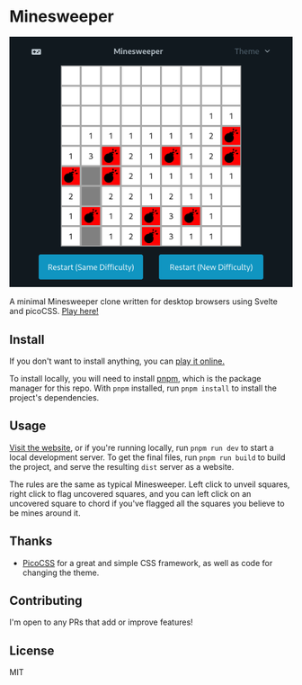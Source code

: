 # Minesweeper

![An image of a minesweeper game](docs/minesweeper.png)

A minimal Minesweeper clone written for desktop browsers using Svelte and
picoCSS. [Play here!](https://aidandenlinger.github.io/minesweeper/)

## Install
If you don't want to install anything, you can [play it 
online.](https://aidandenlinger.github.io/minesweeper/)

To install locally, you will need to install [pnpm](https://pnpm.io/), which is
the package  manager for this repo. With `pnpm` installed, run `pnpm install` to
install the project's dependencies.

## Usage
[Visit the website](https://aidandenlinger.github.io/minesweeper/), or if you're
running locally, run `pnpm run dev` to start a local development server. To
get the final files, run `pnpm run build` to build the project, and serve the
resulting `dist` server as a website.

The rules are the same as typical Minesweeper. Left click to unveil squares,
right click to flag uncovered squares, and you can left click on an uncovered
square to chord if you've flagged all the squares you believe to be mines
around it.

## Thanks
- [PicoCSS](https://picocss.com/) for a great and simple CSS framework, as
  well as code for changing the theme.

## Contributing
I'm open to any PRs that add or improve features!

## License
MIT